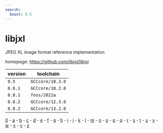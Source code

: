```yaml
---
search:
  boost: 0.5
---
```

# libjxl

JPEG XL image format reference implementation

*homepage*: <https://github.com/libjxl/libjxl>

version | toolchain
--------|----------
``0.5`` | ``GCCcore/10.3.0``
``0.6.1`` | ``GCCcore/10.2.0``
``0.8.1`` | ``foss/2022a``
``0.8.2`` | ``GCCcore/12.3.0``
``0.8.2`` | ``GCCcore/13.2.0``

[0](../0/index.md) - [a](../a/index.md) - [b](../b/index.md) - [c](../c/index.md) - [d](../d/index.md) - [e](../e/index.md) - [f](../f/index.md) - [g](../g/index.md) - [h](../h/index.md) - [i](../i/index.md) - [j](../j/index.md) - [k](../k/index.md) - [l](../l/index.md) - [m](../m/index.md) - [n](../n/index.md) - [o](../o/index.md) - [p](../p/index.md) - [q](../q/index.md) - [r](../r/index.md) - [s](../s/index.md) - [t](../t/index.md) - [u](../u/index.md) - [v](../v/index.md) - [w](../w/index.md) - [x](../x/index.md) - [y](../y/index.md) - [z](../z/index.md)

